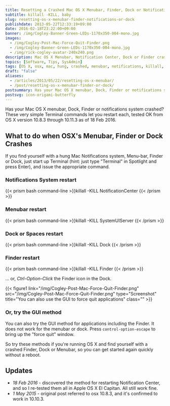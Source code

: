 ```yaml
---
title: Resetting a Crashed Mac OS X Menubar, Finder, Dock or Notifications System
subtitle: killall -KILL, baby
slug: resetting-os-x-menubar-finder-notifications-or-dock
publishdate: 2013-05-22T12:33:19+09:00
date: 2016-02-18T23:22:00+09:00
banner: /img/Cogley-Banner-Green-LEDs-1170x350-004-mono.jpg
images:
  - /img/Cogley-Post-Mac-Force-Quit-Finder.png
  - /img/Cogley-Banner-Green-LEDs-1170x350-004-mono.jpg
  - /img/rick-cogley-avatar-240x240.png
description: Mac OS X Menubar, Notification Center, Dock or Finder crashed? Read this post by Rick Cogley on how to reset each from the Terminal.
topics: [Software, Tips, SysAdmin]
tags: [OS X, osx, mac, hung, crashed, menubar, notifications, killall, dock, finder, apple, 10.8, 10.9, 10.10, 10.11, 2016]
draft: "false"
aliases:
  - /articles/2013/05/22/resetting-os-x-menubar/
  - /post/resetting-os-x-menubar-finder-or-dock/
postsummary: Has your Mac OS X menubar, Dock, Finder or notifications system crashed? These very simple Terminal commands let you restart each, tested OK from OS X version 10.8.3 through 10.11.3 as of 18 Feb 2016.
postsvg: icon-origami-butterfly
---
```


Has your Mac OS X menubar, Dock, Finder or notifications system crashed? These very simple Terminal commands let you restart each, tested OK from OS X version 10.8.3 through 10.11.3 as of 18 Feb 2016.

<!--more-->

## What to do when OSX's Menubar, Finder or Dock Crashes

If you find yourself with a hung Mac Notifications system, Menu-bar, Finder or Dock, just start up Terminal (hint: just type "Terminal" in Spotlight and press Enter), and issue the appropriate command.

### Notifications System restart

{{< prism bash command-line >}}killall -KILL NotificationCenter
{{< /prism >}}

### Menubar restart

{{< prism bash command-line >}}killall -KILL SystemUIServer
{{< /prism >}}

### Dock or Spaces restart

{{< prism bash command-line >}}killall -KILL Dock
{{< /prism >}}

### Finder restart

{{< prism bash command-line >}}killall -KILL Finder
{{< /prism >}}

... or, _Ctrl-Option-Click_ the Finder icon in the Dock.

{{< figure1 link="/img/Cogley-Post-Mac-Force-Quit-Finder.png" src="/img/Cogley-Post-Mac-Force-Quit-Finder.png" type="Screenshot" title="You can also use the GUI to force quit applications" class="" >}}

### Or, try the GUI method

You can also try the GUI method for applications including the Finder. It does not work for the menubar or dock. Press `control-option-escape` to bring up the "force quit" window.

So try these methods if you're running OS X and find yourself with a crashed Finder, Dock or Menubar, so you can get started again quickly without a reboot.

## Updates

* _18 Feb 2016_ - discovered the method for restarting Notification Center, and so I re-tested them all in Apple OS X El Capitan. All still work fine.
* _1 May 2015_ - original post referred to osx 10.8.3, and it's confirmed to work in 10.10.3.

